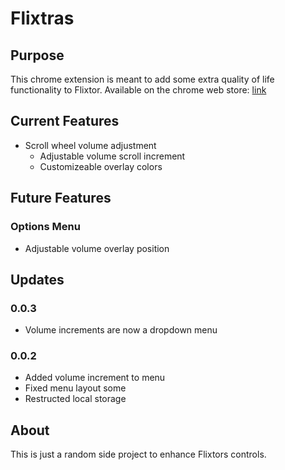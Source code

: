 # Flixtras

## Purpose

This chrome extension is meant to add some extra quality of life functionality to Flixtor.
Available on the chrome web store: [link](https://chrome.google.com/webstore/detail/flixtras/jigkighnoeljhnmfkemlcijgdfjhligf)

## Current Features

- Scroll wheel volume adjustment
  - Adjustable volume scroll increment
  - Customizeable overlay colors

## Future Features

### Options Menu

- Adjustable volume overlay position

## Updates

### 0.0.3

- Volume increments are now a dropdown menu

### 0.0.2

- Added volume increment to menu
- Fixed menu layout some
- Restructed local storage

## About

This is just a random side project to enhance Flixtors controls.
